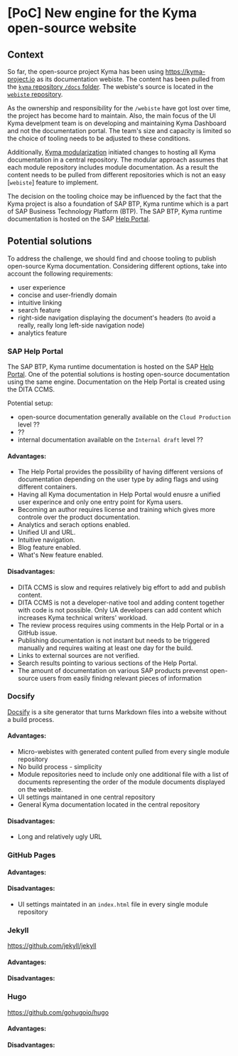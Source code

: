 # [PoC] New engine for the Kyma open-source website

## Context

So far, the open-source project Kyma has been using https://kyma-project.io as its documentation webiste. The content has been pulled from the [`kyma` repository `/docs` folder](https://github.com/kyma-project/kyma/docs). The webiste's source is located in the [`webiste` repository](https://github.com/kyma-project/website/).

As the ownership and responsibility for the `/webiste` have got lost over time, the project has become hard to maintain. Also, the main focus of the UI Kyma develpment team is on developing and maintaining Kyma Dashboard and not the documentation portal. The team's size and capacity is limited so the choice of tooling needs to be adjusted to these conditions.

Additionally, [Kyma modularization](../modularization/) initiated changes to hosting all Kyma documentation in a central repository. The modular approach assumes that each module repository includes module documentation. As a result the content needs to be pulled from different repositories which is not an easy [`webiste`] feature to implement.

The decision on the tooling choice may be influenced by the fact that the Kyma project is also a foundation of SAP BTP, Kyma runtime which is a part of SAP Business Technology Platform (BTP). The SAP BTP, Kyma runtime documentation is hosted on the SAP [Help Portal](https://help.sap.com/docs/btp/sap-business-technology-platform/kyma-environment?version=Cloud).

## Potential solutions

To address the challenge, we should find and choose tooling to publish open-source Kyma documentation. Considering different options, take into account the following requirements:

- user experience
- concise and user-friendly domain
- intuitive linking
- search feature
- right-side navigation displaying the document's headers (to avoid a really, really long left-side navigation node)
- analytics feature

### SAP Help Portal

The SAP BTP, Kyma runtime documentation is hosted on the SAP [Help Portal](https://help.sap.com/docs/btp/sap-business-technology-platform/kyma-environment?version=Cloud). One of the potential solutions is hosting open-source documentation using the same engine. Documentation on the Help Portal is created using the DITA CCMS.

Potential setup:

- open-source documentation generally available on the `Cloud Production` level ??
- ??
- internal documentation available on the `Internal draft` level ??

#### Advantages:

- The Help Portal provides the possibility of having different versions of documentation depending on the user type by ading flags and using different containers.
- Having all Kyma documentation in Help Portal would enusre a unified user experince and only one entry point for Kyma users.
- Becoming an author requires license and training which gives more controle over the product documentation.
- Analytics and serach options enabled.
- Unified UI and URL.
- Intuitive navigation.
- Blog feature enabled.
- What's New feature enabled.

#### Disadvantages:

- DITA CCMS is slow and requires relatively big effort to add and publish content.
- DITA CCMS is not a developer-native tool and adding content together with code is not possible. Only UA developers can add content which increases Kyma technical writers' workload.
- The review process requires using comments in the Help Portal or in a GitHub issue.
- Publishing documentation is not instant but needs to be triggered manually and requires waiting at least one day for the build.
- Links to external sources are not verified.
- Search results pointing to various sections of the Help Portal.
- The amount of documentation on various SAP products prevenst open-source users from easily finidng relevant pieces of information

### Docsify

[Docsify](https://docsify.js.org/) is a site generator that turns Markdown files into a website without a build process.

#### Advantages:

- Micro-webistes with generated content pulled from every single module repository
- No build process - simplicity
- Module repositories need to include only one additional file with a list of documents representing the order of the module documents displayed on the webiste.
- UI settings maintaned in one central repository
- General Kyma documentation located in the central repository

#### Disadvantages:

- Long and relatively ugly URL

### GitHub Pages


#### Advantages:


#### Disadvantages:

- UI settings maintated in an `index.html` file in every single module repository

### Jekyll

https://github.com/jekyll/jekyll

#### Advantages:


#### Disadvantages:

### Hugo 

https://github.com/gohugoio/hugo

#### Advantages:


#### Disadvantages: